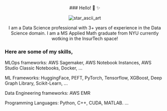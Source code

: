 <p align="center">
### Hello! 👋 ✨
</p>
  
<p align="center">
  <img src="https://github.com/user-attachments/assets/aea088d3-7917-47c9-bc60-75f721c42c1e" alt="star_ascii_art" />
</p>

<p align="center">
  I am a Data Science professional with 3+ years of experience in the Data Science domain. 
  I am a MS Applied Math graduate from NYU currently wotking in the InsurTech space!
</p>

  ### Here are some of my skills,
  
  MLOps frameworks: AWS Sagemaker, AWS Notebook Instances, AWS Studio Classic Notebooks, Docker, ...
  
  ML Frameworks: HuggingFace, PEFT, PyTorch, Tensorflow, XGBoost, Deep Graph Library, Scikit-Learn, ...
  
  Data Engineering frameworks: AWS EMR
  
  Programming Languages: Python, C++, CUDA, MATLAB.
  ...



<!--
**pradyGn/PradyGn** is a ✨ _special_ ✨ repository because its `README.md` (this file) appears on your GitHub profile.

Here are some ideas to get you started:

- 🔭 I’m currently working on ...
- 🌱 I’m currently learning ...
- 👯 I’m looking to collaborate on ...
- 🤔 I’m looking for help with ...
- 💬 Ask me about ...
- 📫 How to reach me: ...
- 😄 Pronouns: ...
- ⚡ Fun fact: ...
-->
